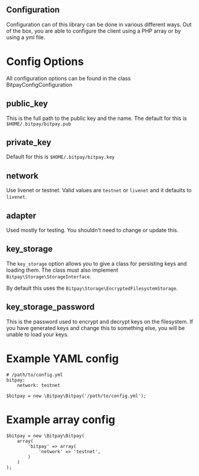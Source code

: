 ##  Configuration
Configuration can of this library can be done in various different ways.
Out of the box, you are able to configure the client using a PHP array
or by using a yml file.

Config Options
==============

All configuration options can be found in the class
BitpayConfigConfiguration

public\_key
-----------

This is the full path to the public key and the name. The default for
this is `$HOME/.bitpay/bitpay.pub`

private\_key
------------

Default for this is `$HOME/.bitpay/bitpay.key`

network
-------

Use livenet or testnet. Valid values are `testnet` or `livenet` and it
defaults to `livenet`.

adapter
-------

Used mostly for testing. You shouldn't need to change or update this.

key\_storage
------------

The `key_storage` option allows you to give a class for persisting keys
and loading them. The class must also implement
`Bitpay\Storage\StorageInterface`.

By default this uses the `Bitpay\Storage\EncryptedFilesystemStorage`.

key\_storage\_password
----------------------

This is the password used to encrypt and decrypt keys on the filesystem.
If you have generated keys and change this to something else, you will
be unable to load your keys.

Example YAML config
===================

``` {.sourceCode .yaml}
# /path/to/config.yml
bitpay:
    network: testnet
```

``` {.sourceCode .php}
$bitpay = new \Bitpay\Bitpay('/path/to/config.yml');
```

Example array config
====================

``` {.sourceCode .php}
$bitpay = new \Bitpay\Bitpay(
    array(
        'bitpay' => array(
            'network' => 'testnet',
        )
    )
);
```
